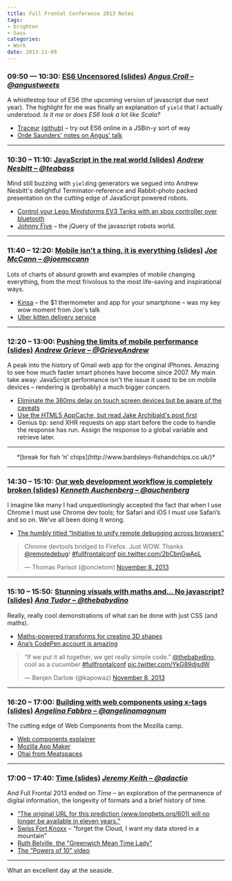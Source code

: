 ```yaml
---
title: Full Frontal Conference 2013 Notes
tags:
- brighton
- Sass
categories:
- Work
date: 2013-11-09
---
```

### 09:50 — 10:30: [ES6 Uncensored (slides)](https://speakerdeck.com/anguscroll/es6-uncensored) *[Angus Croll – @angustweets](https://twitter.com/angustweets)*

A whistlestop tour of ES6 (the upcoming version of javascript due next year). The highlight for me was finally an explanation of `yield` that I actually understood. *Is it me or does ES6 look a lot like Scala?*

- [Traceur](http://traceur-compiler.googlecode.com/git/demo/repl.html) [(github)](https://github.com/google/traceur-compiler) – try out ES6 online in a JSBin-y sort of way
- [Orde Saunders' notes on Angus' talk](http://decadecity.net/blog/2013/11/08/angus-croll-es6-uncensored)

---

### 10:30 – 11:10: [JavaScript in the real world (slides)](https://speakerdeck.com/andrew/javascript-in-the-real-world) *[Andrew Nesbitt – @teabass](https://twitter.com/teabass)*

Mind still buzzing with `yield`ing generators we segued into Andrew Nesbitt's delightful Terminator-reference and Rabbit-photo packed presentation on the cutting edge of JavaScript powered robots.

- [Control your Lego Mindstorms EV3 Tanks with an xbox controller over bluetooth](https://github.com/andrew/node-ev3-robot)
- [Johnny Five](https://github.com/rwaldron/johnny-five) – the jQuery of the javascript robots world.

---

### 11:40 – 12:20: [Mobile isn't a thing, it is everything (slides)](http://www.slideshare.net/joemccann/mobile-is-not-a-thing-it-is-everything) *[Joe McCann – @joemccann](https://twitter.com/joemccann)*

Lots of charts of absurd growth and examples of mobile changing everything, from the most frivolous to the most life-saving and inspirational ways.

- [Kinsa](https://www.kinsahealth.com/) – the $1 thermometer and app for your smartphone – was my key wow moment from Joe's talk
- [Uber kitten delivery service](http://blog.uber.com/ICanHasUberKITTENS)

---

### 12:20 – 13:00: [Pushing the limits of mobile performance (slides)](https://docs.google.com/presentation/d/1onNCD7APXOwbG58hvXdlogLDXbpId-KDeOLqr8xJ79Y/pub?start=false&loop=false&delayms=3000#slide=id.p) *[Andrew Grieve – @GrieveAndrew](https://twitter.com/GrieveAndrew)*

A peak into the history of Gmail web app for the original iPhones. Amazing to see how much faster smart phones have become since 2007. My main take away: JavaScript performance isn't the issue it used to be on mobile devices – rendering is (probably) a much bigger concern.

- [Eliminate the 360ms delay on touch screen devices but be aware of the caveats](https://github.com/ftlabs/fastclick)
- [Use the HTML5 AppCache, but read Jake Archibald's post first](http://alistapart.com/article/application-cache-is-a-douchebag)
- Genius tip: send XHR requests on app start before the code to handle the response has run. Assign the response to a global variable and retrieve later.

---

<p align="center">*[break for fish ‘n’ chips](http://www.bardsleys-fishandchips.co.uk/)*</p>

---

### 14:30 – 15:10: [Our web development workflow is completely broken (slides)](http://auchenberg.github.io/presentations/fullfrontal-our-web-development-workflow-is-completely-broken/#1) *[Kenneth Auchenberg – @auchenberg](https://twitter.com/auchenberg)*

I imagine like many I had unquestioningly accepted the fact that when I use Chrome I must use Chrome dev tools; for Safari and iOS I must use Safari’s and so on.
We’ve all been doing it wrong.

- [The humbly titled “Initiative to unify remote debugging across browsers”](http://remotedebug.org/)

<blockquote class="twitter-tweet" data-lang="en"><p lang="en" dir="ltr">Chrome devtools bridged to Firefox. Just WOW. Thanks <a href="https://twitter.com/remotedebug">@remotedebug</a>! <a href="https://twitter.com/hashtag/fullfrontalconf?src=hash">#fullfrontalconf</a> <a href="http://t.co/2bCbnGwApL">pic.twitter.com/2bCbnGwApL</a></p>&mdash; Thomas Parisot (@oncletom) <a href="https://twitter.com/oncletom/status/398827159709839360">November 8, 2013</a></blockquote>

---

### 15:10 – 15:50: [Stunning visuals with maths and… No javascript? (slides)](http://f773873.5minfork.com/) *[Ana Tudor – @thebabydino](https://twitter.com/thebabydino)*

Really, really cool demonstrations of what can be done with just CSS (and maths).

- [Maths-powered transforms for creating 3D shapes](http://www.youtube.com/watch?v=w9HeWBH_kvg)
- [Ana’s CodePen account is amazing](http://codepen.io/thebabydino)

<blockquote class="twitter-tweet" data-lang="en"><p lang="en" dir="ltr">“If we put it all together, we get really simple code.” <a href="https://twitter.com/thebabydino">@thebabydino</a>, cool as a cucumber <a href="https://twitter.com/hashtag/fullfrontalconf?src=hash">#fullfrontalconf</a> <a href="http://t.co/YkG89djsdW">pic.twitter.com/YkG89djsdW</a></p>&mdash; Benjen Darlow (@kapowaz) <a href="https://twitter.com/kapowaz/status/398836328399654913">November 8, 2013</a></blockquote>

---

### 16:20 – 17:00: [Building with web components using x-tags (slides)](http://afabbro.github.io/jsconfcolombia-2013-mobile-apps-with-brick/) *[Angelina Fabbro – @angelinamagnum](https://twitter.com/angelinamagnum)*

The cutting edge of Web Components from the Mozilla camp.

- [Web components explainer](https://dvcs.w3.org/hg/webcomponents/raw-file/ccd579693e46/explainer/index.html)
- [Mozilla App Maker](http://appmaker.mozillalabs.com/)
- [Ohai from Meatspaces](https://chat.meatspac.es/)

---

### 17:00 – 17:40: [Time (slides)](https://speakerdeck.com/adactio/time) *[Jeremy Keith – @adactio](https://twitter.com/adactio)*

And Full Frontal 2013 ended on *Time* – an exploration of the permanence of digital information, the longevity of formats and a brief history of time.

- [“The original URL for this prediction (www.longbets.org/601) will no longer be available in eleven years.”](http://longbets.org/601/)
- [Swiss Fort Knoxx](http://www.swissfortknox.com/) – “forget the Cloud, I want my data stored in a mountain”
- [Ruth Belville, the "Greenwich Mean Time Lady"](http://en.wikipedia.org/wiki/Ruth_Belville)
- [The “Powers of 10” video](http://www.youtube.com/watch?v=0fKBhvDjuy0)

---

What an excellent day at the seaside.
<script async src="//platform.twitter.com/widgets.js" charset="utf-8"></script>
